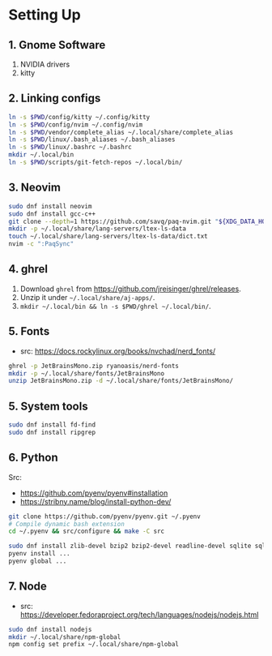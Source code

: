 # Setting Up

## 1. Gnome Software

1. NVIDIA drivers
2. kitty

## 2. Linking configs

```bash
ln -s $PWD/config/kitty ~/.config/kitty
ln -s $PWD/config/nvim ~/.config/nvim
ln -s $PWD/vendor/complete_alias ~/.local/share/complete_alias
ln -s $PWD/linux/.bash_aliases ~/.bash_aliases
ln -s $PWD/linux/.bashrc ~/.bashrc
mkdir ~/.local/bin
ln -s $PWD/scripts/git-fetch-repos ~/.local/bin/
```

## 3. Neovim

```bash
sudo dnf install neovim
sudo dnf install gcc-c++
git clone --depth=1 https://github.com/savq/paq-nvim.git "${XDG_DATA_HOME:-$HOME/.local/share}"/nvim/site/pack/paqs/start/paq-nvim
mkdir -p ~/.local/share/lang-servers/ltex-ls-data
touch ~/.local/share/lang-servers/ltex-ls-data/dict.txt
nvim -c ":PaqSync"
```

## 4. ghrel

1. Download `ghrel` from https://github.com/jreisinger/ghrel/releases.
2. Unzip it under `~/.local/share/aj-apps/`.
3. `mkdir ~/.local/bin && ln -s $PWD/ghrel ~/.local/bin/`.

## 5. Fonts

* src: https://docs.rockylinux.org/books/nvchad/nerd_fonts/

```bash
ghrel -p JetBrainsMono.zip ryanoasis/nerd-fonts
mkdir -p ~/.local/share/fonts/JetBrainsMono
unzip JetBrainsMono.zip -d ~/.local/share/fonts/JetBrainsMono/
```

## 5. System tools

```bash
sudo dnf install fd-find
sudo dnf install ripgrep
```

## 6. Python

Src:
* https://github.com/pyenv/pyenv#installation
* https://stribny.name/blog/install-python-dev/

```bash
git clone https://github.com/pyenv/pyenv.git ~/.pyenv
# Compile dynamic bash extension
cd ~/.pyenv && src/configure && make -C src

sudo dnf install zlib-devel bzip2 bzip2-devel readline-devel sqlite sqlite-devel openssl-devel xz xz-devel libffi-devel findutils
pyenv install ...
pyenv global ...
```


## 7. Node

* src: https://developer.fedoraproject.org/tech/languages/nodejs/nodejs.html

```bash
sudo dnf install nodejs
mkdir ~/.local/share/npm-global
npm config set prefix ~/.local/share/npm-global
```
